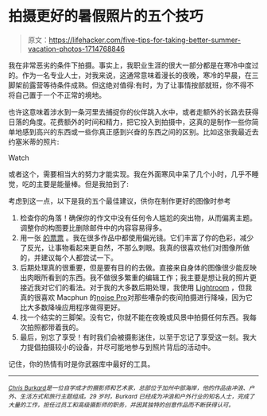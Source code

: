 # 拍摄更好的暑假照片的五个技巧

> 原文：<https://lifehacker.com/five-tips-for-taking-better-summer-vacation-photos-1714768846>

我在非常恶劣的条件下拍摄。事实上，我职业生涯的很大一部分都是在寒冷中度过的。作为一名专业人士，对我来说，这通常意味着漫长的夜晚，寒冷的早晨，在三脚架前露营等待条件成熟。但这绝对值得:有时，为了让事情按部就班，你不得不将自己置于一个不正常的境地。

也许这意味着涉水到一条河里去捕捉你的伙伴跳入水中，或者走额外的长路去获得日落的角度。花费额外的时间和精力，把它投入到拍摄中，这真的是制作一些你简单地感到高兴的东西或一些你真正感到兴奋的东西之间的区别。比如这张我最近去约塞米蒂的照片:

Watch

或者这个，需要相当大的努力才能实现。我在外面寒风中呆了几个小时，几乎不睡觉，吃的主要是能量棒。但是我拍到了:

考虑到这一点，以下是我的五个最佳建议，供你在制作更好的图像时参考

1.  检查你的角落！确保你的作文中没有任何令人尴尬的突出物，从而偏离主题。调整你的构图要比删除邮件中的内容容易得多。
2.  用一张 [的票票](http://www.bhphotovideo.com/c/buy/Polarizer/ci/115/N/4026728357) 。我在很多作品中都使用偏光镜。它们丰富了你的色彩，减少了反光，让事物看起来更自然，不那么刺眼。我真的很喜欢他们对图像所做的，并建议每个人都尝试一下。
3.  后期处理真的很重要，但是要有目的的去做。直接来自身体的图像很少能反映出肉眼所看到的东西。我不做很多繁重的编辑工作；我主要是想让我的照片更接近我对它们的看法。对于我的大多数后期处理，我使用 [Lightroom](http://www.adobe.com/products/photoshop-lightroom.html) ，但我真的很喜欢 Macphun 的[noise Pro](http://macphun.com/noiseless)对那些嘈杂的夜间拍摄进行降噪，因为它比大多数降噪应用程序做得更好。
4.  找一个结实的三脚架。没有它，你就不能在夜晚或风景中拍摄任何东西。我每次拍照都带着我的。
5.  最后，别忘了享受！有时我们会被摄影迷住，以至于忘记了享受这一刻。我大力提倡拍摄较小的设备，并尽可能地参与到照片背后的活动中。

记住，你的热情有时是你武器库中最好的工具。

* * *

[<small>*Chris Burkard*</small>](http://www.chrisburkard.com/)<small>*是一位自学成才的摄影师和艺术家，总部位于加州中部海岸，他的作品由冲浪、户外、生活方式和旅行主题组成。29 岁时，Burkard 已经成为冲浪和户外行业的知名人士，完成了大量的工作，担任过员工和高级摄影师的职务，并因其独特的创意作品而不断获得认可。*</small>